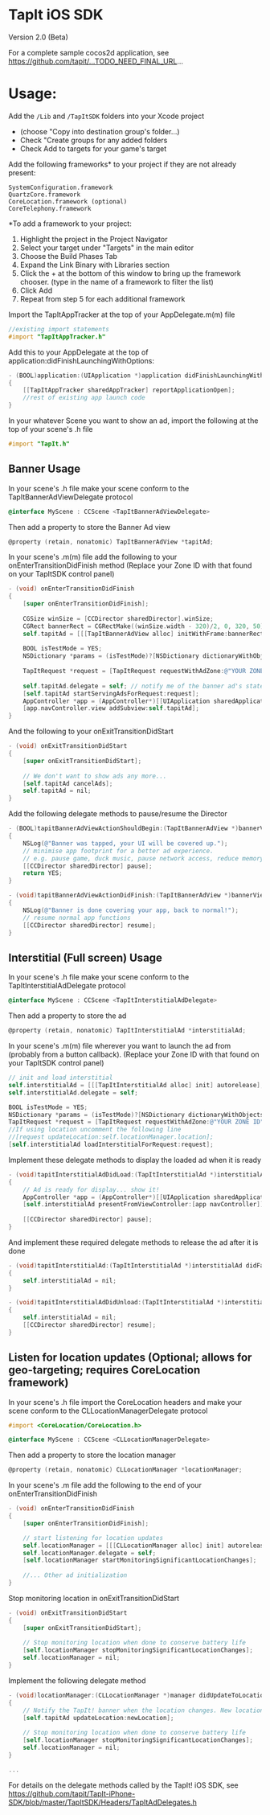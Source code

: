 TapIt iOS SDK
=============

Version 2.0 (Beta)

For a complete sample cocos2d application, see https://github.com/tapit/...TODO_NEED_FINAL_URL...

Usage:
======

Add the ```/Lib``` and ```/TapItSDK``` folders into your Xcode project
 - (choose "Copy into destination group's folder...)
 - Check "Create groups for any added folders
 - Check Add to targets for your game's target

Add the following frameworks* to your project if they are not already present:
````
SystemConfiguration.framework
QuartzCore.framework
CoreLocation.framework (optional)
CoreTelephony.framework
````

*To add a framework to your project:
 1. Highlight the project in the Project Navigator
 2. Select your target under "Targets" in the main editor
 3. Choose the Build Phases Tab
 4. Expand the Link Binary with Libraries section
 5. Click the + at the bottom of this window to bring up the framework chooser. (type in the name of a framework to filter the list)
 6. Click Add
 7. Repeat from step 5 for each additional framework

Import the TapItAppTracker at the top of your AppDelegate.m(m) file
````objective-c
//existing import statements
#import "TapItAppTracker.h"
````

Add this to your AppDelegate at the top of application:didFinishLaunchingWithOptions:
````objective-c
- (BOOL)application:(UIApplication *)application didFinishLaunchingWithOptions:(NSDictionary *)launchOptions
{
    [[TapItAppTracker sharedAppTracker] reportApplicationOpen];
    //rest of existing app launch code
}
````

In your whatever Scene you want to show an ad, import the following at the top of your scene's .h file
````objective-c
#import "TapIt.h"
````

Banner Usage
------------
In your scene's .h file make your scene conform to the TapItBannerAdViewDelegate protocol
````objective-c
@interface MyScene : CCScene <TapItBannerAdViewDelegate>
````

Then add a property to store the Banner Ad view
````objective-c
@property (retain, nonatomic) TapItBannerAdView *tapitAd;
````

In your scene's .m(m) file add the following to your onEnterTransitionDidFinish method (Replace your Zone ID with that found on your TapItSDK control panel)
````objective-c
- (void) onEnterTransitionDidFinish
{
    [super onEnterTransitionDidFinish];
    
    CGSize winSize = [CCDirector sharedDirector].winSize;
    CGRect bannerRect = CGRectMake((winSize.width - 320)/2, 0, 320, 50);
    self.tapitAd = [[[TapItBannerAdView alloc] initWithFrame:bannerRect] autorelease];
    
    BOOL isTestMode = YES;
    NSDictionary *params = (isTestMode)?[NSDictionary dictionaryWithObjectsAndKeys:@"test", @"mode", nil]:nil;
    
    TapItRequest *request = [TapItRequest requestWithAdZone:@"YOUR ZONE ID" andCustomParameters:params];
    
    self.tapitAd.delegate = self; // notify me of the banner ad's state changes
    [self.tapitAd startServingAdsForRequest:request];
    AppController *app = (AppController*)[[UIApplication sharedApplication] delegate];
    [app.navController.view addSubview:self.tapitAd];
}
````

And the following to your onExitTransitionDidStart
````objective-c
- (void) onExitTransitionDidStart
{
    [super onExitTransitionDidStart];
    
    // We don't want to show ads any more...
    [self.tapitAd cancelAds];
    self.tapitAd = nil;
}
````

Add the following delegate methods to pause/resume the Director
````objective-c
- (BOOL)tapitBannerAdViewActionShouldBegin:(TapItBannerAdView *)bannerView willLeaveApplication:(BOOL)willLeave
{
    NSLog(@"Banner was tapped, your UI will be covered up.");
    // minimise app footprint for a better ad experience.
    // e.g. pause game, duck music, pause network access, reduce memory footprint, etc...
    [[CCDirector sharedDirector] pause];
    return YES;
}

- (void)tapitBannerAdViewActionDidFinish:(TapItBannerAdView *)bannerView
{
    NSLog(@"Banner is done covering your app, back to normal!");
    // resume normal app functions
    [[CCDirector sharedDirector] resume];
}
````

Interstitial (Full screen) Usage
------------------
In your scene's .h file make your scene conform to the TapItInterstitialAdDelegate protocol
````objective-c
@interface MyScene : CCScene <TapItInterstitialAdDelegate>
````

Then add a property to store the ad
````objective-c
@property (retain, nonatomic) TapItInterstitialAd *interstitialAd;
````

In your scene's .m(m) file wherever you want to launch the ad from (probably from a button callback). (Replace your Zone ID with that found on your TapItSDK control panel)
````objective-c
// init and load interstitial
self.interstitialAd = [[[TapItInterstitialAd alloc] init] autorelease];
self.interstitialAd.delegate = self;

BOOL isTestMode = YES;
NSDictionary *params = (isTestMode)?[NSDictionary dictionaryWithObjectsAndKeys:@"test", @"mode", nil]:nil;
TapItRequest *request = [TapItRequest requestWithAdZone:@"YOUR ZONE ID" andCustomParameters:params];
//If using location uncomment the following line
//[request updateLocation:self.locationManager.location];
[self.interstitialAd loadInterstitialForRequest:request];
````

Implement these delegate methods to display the loaded ad when it is ready
````objective-c
- (void)tapitInterstitialAdDidLoad:(TapItInterstitialAd *)interstitialAd
{
    // Ad is ready for display... show it!
    AppController *app = (AppController*)[[UIApplication sharedApplication] delegate];
    [self.interstitialAd presentFromViewController:[app navController]];
    
    [[CCDirector sharedDirector] pause];
}
````

And implement these required delegate methods to release the ad after it is done
````objective-c
- (void)tapitInterstitialAd:(TapItInterstitialAd *)interstitialAd didFailWithError:(NSError *)error
{
    self.interstitialAd = nil;
}

- (void)tapitInterstitialAdDidUnload:(TapItInterstitialAd *)interstitialAd
{
    self.interstitialAd = nil;
    [[CCDirector sharedDirector] resume];
}
````

Listen for location updates (Optional; allows for geo-targeting; requires CoreLocation framework)
---------------------------
In your scene's .h file import the CoreLocation headers and make your scene conform to the CLLocationManagerDelegate protocol
````objective-c
#import <CoreLocation/CoreLocation.h>

@interface MyScene : CCScene <CLLocationManagerDelegate>
````

Then add a property to store the location manager
````objective-c
@property (retain, nonatomic) CLLocationManager *locationManager;
````

In your scene's .m file add the following to the end of your onEnterTransitionDidFinish
````objective-c
- (void) onEnterTransitionDidFinish
{
    [super onEnterTransitionDidFinish];

    // start listening for location updates
    self.locationManager = [[[CLLocationManager alloc] init] autorelease];
    self.locationManager.delegate = self;
    [self.locationManager startMonitoringSignificantLocationChanges];
    
    //... Other ad initialization
}
````

Stop monitoring location in onExitTransitionDidStart
````objective-c
- (void) onExitTransitionDidStart
{
    [super onExitTransitionDidStart];
    
    // Stop monitoring location when done to conserve battery life
    [self.locationManager stopMonitoringSignificantLocationChanges];
    self.locationManager = nil;
}
````

Implement the following delegate method
````objective-c
- (void)locationManager:(CLLocationManager *)manager didUpdateToLocation:(CLLocation *)newLocation fromLocation:(CLLocation *)oldLocation
{
    // Notify the TapIt! banner when the location changes. New location will be used the next time an ad is requested
    [self.tapitAd updateLocation:newLocation];
    
    // Stop monitoring location when done to conserve battery life
    [self.locationManager stopMonitoringSignificantLocationChanges];
    self.locationManager = nil;
}

...


````

For details on the delegate methods called by the TapIt! iOS SDK, see https://github.com/tapit/TapIt-iPhone-SDK/blob/master/TapItSDK/Headers/TapItAdDelegates.h

